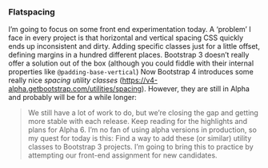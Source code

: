 ### Flatspacing
I’m going to focus on some front end experimentation today. A ‘problem’ I face in every project is that horizontal and vertical spacing CSS quickly ends up inconsistent and dirty. Adding specific classes just for a little offset, defining margins in a hundred different places. Bootstrap 3 doesn’t really offer a solution out of the box (although you could fiddle with their internal properties like `@padding-base-vertical`)
Now Bootstrap 4 introduces some really nice *spacing utility classes* (https://v4-alpha.getbootstrap.com/utilities/spacing). However, they are still in Alpha and probably will be for a while longer:
> We still have a lot of work to do, but we’re closing the gap and getting more stable with each release. Keep reading for the highlights and plans for Alpha 6.
I’m no fan of using alpha versions in production, so my quest for today is this: Find a way to add these (or similar) utility classes to Bootstrap 3 projects. I’m going to bring this to practice by attempting our front-end assignment for new candidates.
